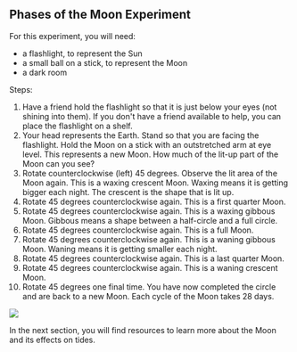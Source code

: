 
<h2>Phases of the Moon Experiment</h2>

<p>For this experiment, you will need:</p>
<ul>
  <li>a flashlight, to represent the Sun</li>
  <li>a small ball on a stick, to represent the Moon</li>
  <li>a dark room </li>
  </ul>

<p>Steps:</p>
<ol>
  <li>Have a friend hold the flashlight so that it is just below your eyes (not shining into them).  If you don't have a friend available to help, you can place the flashlight on a shelf.</li>
  <li>Your head represents the Earth.  Stand so that you are facing the flashlight.  Hold the Moon on a stick with an outstretched arm at eye level.  This represents a new Moon.  How much of the lit-up part of the Moon can you see?</li>
  <li>Rotate counterclockwise (left) 45 degrees.  Observe the lit area of the Moon again.  This is a waxing crescent Moon.  Waxing means it is getting bigger each night.  The crescent is the shape that is lit up.</li>
  <li>Rotate 45 degrees counterclockwise again.  This is a first quarter Moon.</li>
  <li>Rotate 45 degrees counterclockwise again.  This is a waxing gibbous Moon.  Gibbous means a shape between a half-circle and a full circle.</li>
  <li>Rotate 45 degrees counterclockwise again.  This is a full Moon.</li>
  <li>Rotate 45 degrees counterclockwise again.  This is a waning gibbous Moon.  Waning means it is getting smaller each night.</li>
  <li>Rotate 45 degrees counterclockwise again.  This is a last quarter Moon.</li>
  <li>Rotate 45 degrees counterclockwise again.  This is a waning crescent Moon.</li>
  <li>Rotate 45 degrees one final time.  You have now completed the circle and are back to a new Moon.  Each cycle of the Moon takes 28 days.</li>
  </ol>
  
  <img src="{{site.baseurl}}/img/moonExperiment.jpg">
  
  <p>In the next section, you will find resources to learn more about the Moon and its effects on tides.</p>
